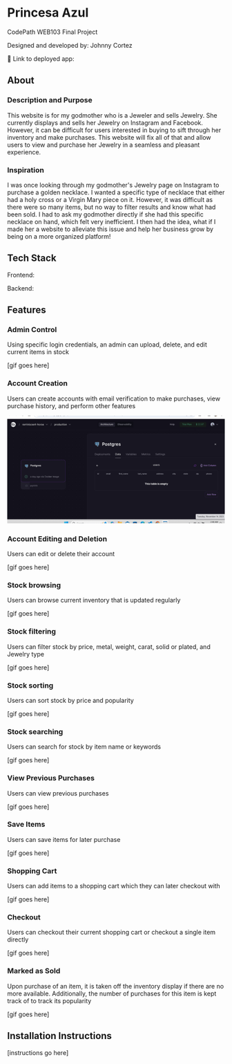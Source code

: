 # Princesa Azul

CodePath WEB103 Final Project

Designed and developed by: Johnny Cortez

🔗 Link to deployed app:

## About

### Description and Purpose

This website is for my godmother who is a Jeweler and sells Jewelry. She currently displays and sells her Jewelry on Instagram and Facebook. However, it can be difficult for users interested in buying to sift through her inventory and make purchases. This website will fix all of that and allow users to view and purchase her Jewelry in a seamless and pleasant experience.

### Inspiration

I was once looking through my godmother's Jewelry page on Instagram to purchase a golden necklace. I wanted a specific type of necklace that either had a holy cross or a Virgin Mary piece on it. However, it was difficult as there were so many items, but no way to filter results and know what had been sold. I had to ask my godmother directly if she had this specific necklace on hand, which felt very inefficient. I then had the idea, what if I made her a website to alleviate this issue and help her business grow by being on a more organized platform!

## Tech Stack

Frontend: 

Backend:

## Features

### Admin Control

Using specific login credentials, an admin can upload, delete, and edit current items in stock

[gif goes here]

### Account Creation

Users can create accounts with email verification to make purchases, view purchase history, and perform other features

<img src='jewelryStore1.gif' />

### Account Editing and Deletion

Users can edit or delete their account

[gif goes here]

### Stock browsing

Users can browse current inventory that is updated regularly

[gif goes here]

### Stock filtering

Users can filter stock by price, metal, weight, carat, solid or plated, and Jewelry type

[gif goes here]

### Stock sorting

Users can sort stock by price and popularity

[gif goes here]

### Stock searching

Users can search for stock by item name or keywords

[gif goes here]

### View Previous Purchases

Users can view previous purchases

[gif goes here]

### Save Items

Users can save items for later purchase

[gif goes here]

### Shopping Cart

Users can add items to a shopping cart which they can later checkout with

[gif goes here]

### Checkout

Users can checkout their current shopping cart or checkout a single item directly

[gif goes here]

### Marked as Sold

Upon purchase of an item, it is taken off the inventory display if there are no more available. Additionally, the number of purchases for this item is kept track of to track its popularity

[gif goes here]

## Installation Instructions

[instructions go here]
